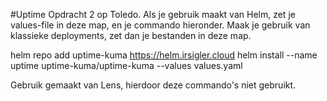 #Uptime
Opdracht 2 op Toledo. Als je gebruik maakt van Helm, zet je values-file in deze map, en je commando hieronder. Maak je gebruik van klassieke deployments, zet dan je bestanden in deze map.


helm repo add uptime-kuma https://helm.irsigler.cloud
helm install --name uptime uptime-kuma/uptime-kuma --values values.yaml

Gebruik gemaakt van Lens, hierdoor deze commando's niet gebruikt.
